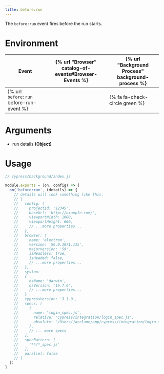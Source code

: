 ```yaml
---
title: before:run
---
```


The `before:run` event fires before the run starts.

# Environment

Event | {% url "Browser" catalog-of-events#Browser-Events %} | {% url "Background Process" background-process %}
--- | --- | ---
{% url `before:run` before-run-event %} | | {% fa fa-check-circle green %}

# Arguments

* run details **(Object)**

# Usage

```javascript
// cypress/background/index.js

module.exports = (on, config) => {
  on('before:run', (details) => {
    // details will look something like this:
    // {
    //   config: {
    //     projectId: '12345',
    //     baseUrl: 'http://example.com/',
    //     viewportWidth: 1000,
    //     viewportHeight: 660,
    //     // ...more properties...
    //   },
    //   browser: {
    //     name: 'electron',
    //     version: '59.0.3071.115',
    //     majorVersion: '59',
    //     isHeadless: true,
    //     isHeaded: false,
    //     // ...more properties...
    //   },
    //   system:
    //   {
    //     osName: 'darwin',
    //     osVersion: '16.7.0',
    //     // ...more properties...
    //   }
    //   cypressVersion: '3.1.0',
    //   specs: [
    //     {
    //       name: 'login_spec.js',
    //       relative: 'cypress/integration/login_spec.js',
    //       absolute: '/Users/janelane/app/cypress/integration/login_spec.js',
    //     },
    //     // ... more specs
    //   ],
    //   specPattern: [
    //     '**/*_spec.js'
    //   ],
    //   parallel: false
    // }
  })
}
```
